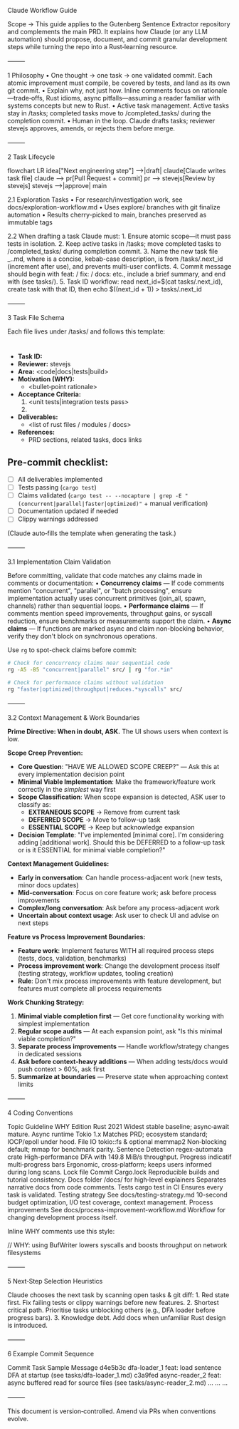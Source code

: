 Claude Workflow Guide

Scope → This guide applies to the Gutenberg Sentence Extractor repository and complements the main PRD. It explains how Claude (or any LLM automation) should propose, document, and commit granular development steps while turning the repo into a Rust‑learning resource.

⸻

1 Philosophy
	•	One thought → one task → one validated commit.  Each atomic improvement must compile, be covered by tests, and land as its own git commit.
	•	Explain why, not just how.  Inline comments focus on rationale—trade‑offs, Rust idioms, async pitfalls—assuming a reader familiar with systems concepts but new to Rust.
	•	Active task management.  Active tasks stay in /tasks; completed tasks move to /completed_tasks/ during the completion commit.
	•	Human in the loop.  Claude drafts tasks; reviewer stevejs approves, amends, or rejects them before merge.

⸻

2 Task Lifecycle

flowchart LR
    idea["Next engineering step"] -->|draft| claude[Claude writes task file]
    claude --> pr[Pull Request + commit]
    pr --> stevejs[Review by stevejs]
    stevejs -->|approve| main

2.1 Exploration Tasks
	•	For research/investigation work, see docs/exploration-workflow.md
	•	Uses explore/<task-id> branches with git finalize automation
	•	Results cherry-picked to main, branches preserved as immutable tags

2.2 When drafting a task Claude must:
	1.	Ensure atomic scope—it must pass tests in isolation.
	2.	Keep active tasks in /tasks; move completed tasks to /completed_tasks/ during completion commit.
	3.	Name the new task file <semantic-name>_<index>.<username>.md, where <semantic-name> is a concise, kebab-case description, <index> is from /tasks/.next_id (increment after use), and <username> prevents multi-user conflicts.
	4.	Commit message should begin with feat: / fix: / docs: etc., include a brief summary, and end with (see tasks/<file>).
	5.	Task ID workflow: read next_id=$(cat tasks/.next_id), create task with that ID, then echo $((next_id + 1)) > tasks/.next_id

⸻

3 Task File Schema

Each file lives under /tasks/ and follows this template:

# <Task Title>

* **Task ID:** <same as filename>
* **Reviewer:** stevejs
* **Area:** <code|docs|tests|build>
* **Motivation (WHY):**
  - <bullet‑point rationale>
* **Acceptance Criteria:**
  1. <unit tests|integration tests pass>
  2. <behavioural description>
* **Deliverables:**
  - <list of rust files / modules / docs>
* **References:**
  - PRD sections, related tasks, docs links

## Pre-commit checklist:
- [ ] All deliverables implemented
- [ ] Tests passing (`cargo test`)
- [ ] Claims validated (`cargo test -- --nocapture | grep -E "(concurrent|parallel|faster|optimized)"` + manual verification)
- [ ] Documentation updated if needed
- [ ] Clippy warnings addressed

(Claude auto‑fills the template when generating the task.)

⸻

3.1 Implementation Claim Validation

Before committing, validate that code matches any claims made in comments or documentation:
	•	**Concurrency claims** — If code comments mention "concurrent", "parallel", or "batch processing", ensure implementation actually uses concurrent primitives (join_all, spawn, channels) rather than sequential loops.
	•	**Performance claims** — If comments mention speed improvements, throughput gains, or syscall reduction, ensure benchmarks or measurements support the claim.
	•	**Async claims** — If functions are marked async and claim non-blocking behavior, verify they don't block on synchronous operations.

Use `rg` to spot-check claims before commit:
```bash
# Check for concurrency claims near sequential code
rg -A5 -B5 "concurrent|parallel" src/ | rg "for.*in"

# Check for performance claims without validation
rg "faster|optimized|throughput|reduces.*syscalls" src/
```

⸻

3.2 Context Management & Work Boundaries

**Prime Directive: When in doubt, ASK.** The UI shows users when context is low.

**Scope Creep Prevention:**
- **Core Question**: "HAVE WE ALLOWED SCOPE CREEP?" — Ask this at every implementation decision point
- **Minimal Viable Implementation**: Make the framework/feature work correctly in the *simplest* way first
- **Scope Classification**: When scope expansion is detected, ASK user to classify as:
  - **EXTRANEOUS SCOPE** → Remove from current task
  - **DEFERRED SCOPE** → Move to follow-up task  
  - **ESSENTIAL SCOPE** → Keep but acknowledge expansion
- **Decision Template**: "I've implemented [minimal core]. I'm considering adding [additional work]. Should this be DEFERRED to a follow-up task or is it ESSENTIAL for minimal viable completion?"

**Context Management Guidelines:**
- **Early in conversation**: Can handle process-adjacent work (new tests, minor docs updates)
- **Mid-conversation**: Focus on core feature work; ask before process improvements
- **Complex/long conversation**: Ask before any process-adjacent work
- **Uncertain about context usage**: Ask user to check UI and advise on next steps

**Feature vs Process Improvement Boundaries:**
- **Feature work**: Implement features WITH all required process steps (tests, docs, validation, benchmarks)
- **Process improvement work**: Change the development process itself (testing strategy, workflow updates, tooling creation)
- **Rule**: Don't mix process improvements with feature development, but features must complete all process requirements

**Work Chunking Strategy:**
1. **Minimal viable completion first** — Get core functionality working with simplest implementation
2. **Regular scope audits** — At each expansion point, ask "Is this minimal viable completion?"
3. **Separate process improvements** — Handle workflow/strategy changes in dedicated sessions  
4. **Ask before context-heavy additions** — When adding tests/docs would push context > 60%, ask first
5. **Summarize at boundaries** — Preserve state when approaching context limits

⸻

4 Coding Conventions

Topic	Guideline	WHY
Edition	Rust 2021	Widest stable baseline; async‑await mature.
Async runtime	Tokio 1.x	Matches PRD; ecosystem standard; IOCP/epoll under hood.
File IO	tokio::fs & optional memmap2	Non‑blocking default; mmap for benchmark parity.
Sentence Detection	regex-automata crate	High-performance DFA with 149.8 MiB/s throughput.
Progress	indicatif multi‑progress bars	Ergonomic, cross‑platform; keeps users informed during long scans.
Lock file	Commit Cargo.lock	Reproducible builds and tutorial consistency.
Docs folder	/docs/ for high‑level explainers	Separates narrative docs from code comments.
Tests	cargo test in CI	Ensures every task is validated.
Testing strategy	See docs/testing-strategy.md	10-second budget optimization, I/O test coverage, context management.
Process improvements	See docs/process-improvement-workflow.md	Workflow for changing development process itself.

Inline WHY comments use this style:

// WHY: using BufWriter lowers syscalls and boosts throughput on network filesystems


⸻

5 Next‑Step Selection Heuristics

Claude chooses the next task by scanning open tasks & git diff:
	1.	Red state first.  Fix failing tests or clippy warnings before new features.
	2.	Shortest critical path.  Prioritise tasks unblocking others (e.g., DFA loader before progress bars).
	3.	Knowledge debt.  Add docs when unfamiliar Rust design is introduced.

⸻

6 Example Commit Sequence

Commit	Task	Sample Message
d4e5b3c	dfa-loader_1	feat: load sentence DFA at startup (see tasks/dfa-loader_1.md)
c3a9fed	async-reader_2	feat: async buffered read for source files (see tasks/async-reader_2.md)
…	…	…

⸻

This document is version‑controlled. Amend via PRs when conventions evolve.
